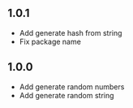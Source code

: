 ## 1.0.1

- Add generate hash from string
- Fix package name

## 1.0.0

- Add generate random numbers
- Add generate random string


